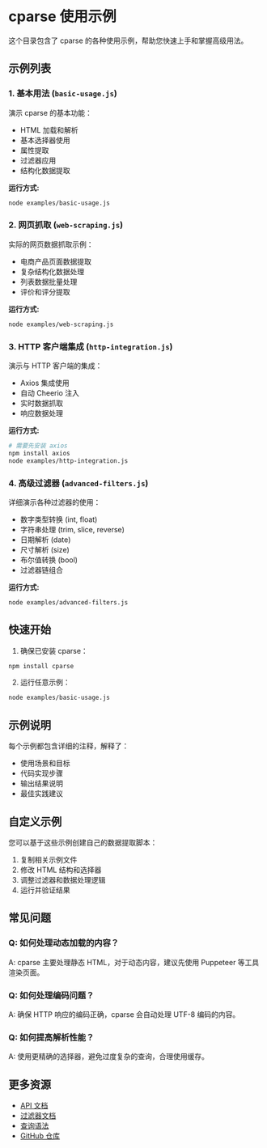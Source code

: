 # cparse 使用示例

这个目录包含了 cparse 的各种使用示例，帮助您快速上手和掌握高级用法。

## 示例列表

### 1. 基本用法 (`basic-usage.js`)
演示 cparse 的基本功能：
- HTML 加载和解析
- 基本选择器使用
- 属性提取
- 过滤器应用
- 结构化数据提取

**运行方式:**
```bash
node examples/basic-usage.js
```

### 2. 网页抓取 (`web-scraping.js`)
实际的网页数据抓取示例：
- 电商产品页面数据提取
- 复杂结构化数据处理
- 列表数据批量处理
- 评价和评分提取

**运行方式:**
```bash
node examples/web-scraping.js
```

### 3. HTTP 客户端集成 (`http-integration.js`)
演示与 HTTP 客户端的集成：
- Axios 集成使用
- 自动 Cheerio 注入
- 实时数据抓取
- 响应数据处理

**运行方式:**
```bash
# 需要先安装 axios
npm install axios
node examples/http-integration.js
```

### 4. 高级过滤器 (`advanced-filters.js`)
详细演示各种过滤器的使用：
- 数字类型转换 (int, float)
- 字符串处理 (trim, slice, reverse)
- 日期解析 (date)
- 尺寸解析 (size)
- 布尔值转换 (bool)
- 过滤器链组合

**运行方式:**
```bash
node examples/advanced-filters.js
```

## 快速开始

1. 确保已安装 cparse：
```bash
npm install cparse
```

2. 运行任意示例：
```bash
node examples/basic-usage.js
```

## 示例说明

每个示例都包含详细的注释，解释了：
- 使用场景和目标
- 代码实现步骤
- 输出结果说明
- 最佳实践建议

## 自定义示例

您可以基于这些示例创建自己的数据提取脚本：

1. 复制相关示例文件
2. 修改 HTML 结构和选择器
3. 调整过滤器和数据处理逻辑
4. 运行并验证结果

## 常见问题

### Q: 如何处理动态加载的内容？
A: cparse 主要处理静态 HTML，对于动态内容，建议先使用 Puppeteer 等工具渲染页面。

### Q: 如何处理编码问题？
A: 确保 HTTP 响应的编码正确，cparse 会自动处理 UTF-8 编码的内容。

### Q: 如何提高解析性能？
A: 使用更精确的选择器，避免过度复杂的查询，合理使用缓存。

## 更多资源

- [API 文档](../README.md#api-参考)
- [过滤器文档](../README.md#过滤器)
- [查询语法](../README.md#查询语法)
- [GitHub 仓库](https://github.com/wind2sing/cparse)
